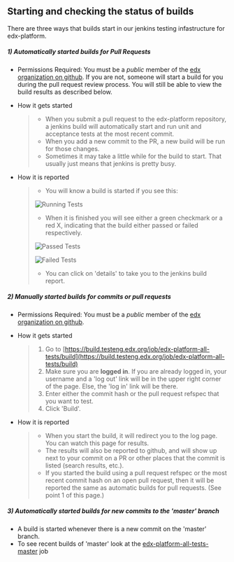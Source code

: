 ## Starting and checking the status of builds
There are three ways that builds start in our jenkins testing infastructure for edx-platform.  

##### 1) Automatically started builds for Pull Requests
* Permissions Required: You must be a _public_ member of the [edx organization on github](https://github.com/orgs/edx/people).
  If you are not, someone will start a build for you during the pull request review process. You will still be able to
  view the build results as described below.

* How it gets started  
  
  >* When you submit a pull request to the edx-platform repository, a jenkins build will
  >  automatically start and run unit and acceptance tests at the most recent commit.
  >* When you add a new commit to the PR, a new build will be run for those changes.
  >* Sometimes it may take a little while for the build to start. That usually just means that
  >  jenkins is pretty busy.

* How it is reported  
  
  >* You will know a build is started if you see this:  
  >
  >  ![Running Tests](jenkins_images/started_tests.png)
  >
  >* When it is finished you will see either a green checkmark or a red X, indicating that the
  >  build either passed or failed respectively.  
  >
  >  ![Passed Tests](jenkins_images/passed_tests.png) 
  >
  >  ![Failed Tests](jenkins_images/failed_tests.png)  
  >* You can click on 'details' to take you to the jenkins build report.
    

##### 2) Manually started builds for commits or pull requests

* Permissions Required: You must be a _public_ member of the [edx organization on github](https://github.com/orgs/edx/people).

* How it gets started
  
  >1. Go to [https://build.testeng.edx.org/job/edx-platform-all-tests/build](https://build.testeng.edx.org/job/edx-platform-all-tests/build)
  >2. Make sure you are __logged in__. If you are already logged in, your username and a 'log out' link will be in the
  >   upper right corner of the page. Else, the 'log in' link will be there.
  >4. Enter either the commit hash or the pull request refspec that you want to test.
  >5. Click 'Build'.
  
* How it is reported
  
  >* When you start the build, it will redirect you to the log page.  You can watch this page for
  >  results. 
  >* The results will also be reported to github, and will show up next to your commit on a PR or
  >  other places that the commit is listed (search results, etc.). 
  >* If you started the build using a pull request refspec or the most recent commit hash on an open pull request, then it will be reported the same as automatic builds for pull requests. (See point 1 of this page.)

##### 3) Automatically started builds for new commits to the 'master' branch
* A build is started whenever there is a new commit on the 'master' branch.
* To see recent builds of 'master' look at the [edx-platform-all-tests-master](https://build.testeng.edx.org/job/edx-platform-all-tests-master/) job
